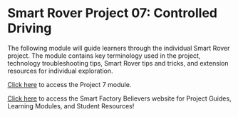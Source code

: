 # Smart Rover Project 07: Controlled Driving
The following module will guide learners through the individual Smart Rover project. The module contains key terminology used in the project, technology troubleshooting tips, Smart Rover tips and tricks, and extension resources for individual exploration. 

[Click here](https://smartfactorybelievers.deloitte.com/curriculum-resources/lessons/26/overview) to access the Project 7 module.

[Click here](https://smartfactorybelievers.deloitte.com/) to access the Smart Factory Believers website for Project Guides, Learning Modules, and Student Resources!
